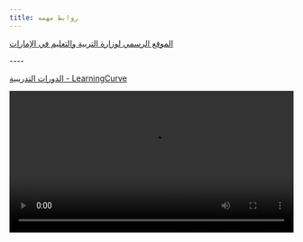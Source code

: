 ```yaml
---
title: روابط مهمه
---
```

[الموقع الرسمي لوزارة التربية والتعليم في الإمارات](https://www.moe.gov.ae/Ar/Pages/home.aspx)

\----

[الدورات التدريبية - LearningCurve](https://learningcurve.moe.gov.ae)

<video width="100%" controls="" autoplay="" name="media"><source src="https://moeae87206-my.sharepoint.com/personal/hanaa_ali_moe_gov_ae/Documents/Ted%20%D8%A7%D9%84%D9%85%D9%83%D8%AA%D8%A8%D8%A9%20%D8%A7%D9%84%D8%B1%D9%82%D9%85%D9%8A%D8%A9/%D9%83%D9%8A%D9%81%20%D8%AA%D9%86%D8%AC%D8%AD%20%D9%81%D9%8A%20%D8%A5%D8%AF%D8%A7%D8%B1%D8%A9%20%D8%A3%D8%B2%D9%85%D8%AA%D9%83.mp4?App=OneDriveWebVideo" type="video/mp4"></video>